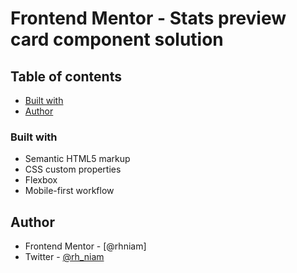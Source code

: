# Frontend Mentor - Stats preview card component solution


## Table of contents

  - [Built with](#built-with)
  - [Author](#author)



### Built with

- Semantic HTML5 markup
- CSS custom properties
- Flexbox
- Mobile-first workflow



## Author

- Frontend Mentor - [@rhniam]
- Twitter - [@rh_niam](https://www.twitter.com/yourusername)

